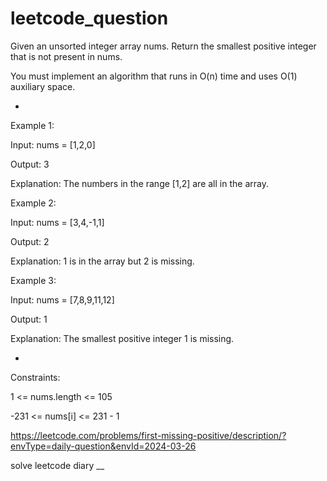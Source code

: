 # leetcode_question

Given an unsorted integer array nums. Return the smallest positive integer that is not present in nums.

You must implement an algorithm that runs in O(n) time and uses O(1) auxiliary space.



-



 

Example 1:

Input: nums = [1,2,0]

Output: 3

Explanation: The numbers in the range [1,2] are all in the array.



Example 2:

Input: nums = [3,4,-1,1]

Output: 2

Explanation: 1 is in the array but 2 is missing.



Example 3:

Input: nums = [7,8,9,11,12]

Output: 1

Explanation: The smallest positive integer 1 is missing.




-



 

Constraints:

1 <= nums.length <= 105

-231 <= nums[i] <= 231 - 1

https://leetcode.com/problems/first-missing-positive/description/?envType=daily-question&envId=2024-03-26

solve leetcode diary
__
